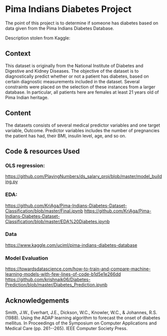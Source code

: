 # Pima Indians Diabetes Project
 The point of this project is to determine if someone has diabetes based on data given from the Pima Indians Diabetes Database. 

 Description stolen from Kaggle: 

## Context
This dataset is originally from the National Institute of Diabetes and Digestive and Kidney Diseases. The objective of the dataset is to diagnostically predict whether or not a patient has diabetes, based on certain diagnostic measurements included in the dataset. Several constraints were placed on the selection of these instances from a larger database. In particular, all patients here are females at least 21 years old of Pima Indian heritage.

## Content
The datasets consists of several medical predictor variables and one target variable, Outcome. Predictor variables includes the number of pregnancies the patient has had, their BMI, insulin level, age, and so on.

## Code & resources Used

### OLS regression:
https://github.com/PlayingNumbers/ds_salary_proj/blob/master/model_building.py
### EDA:
https://github.com/KriAga/Pima-Indians-Diabetes-Dataset-Classification/blob/master/Final.ipynb
https://github.com/KriAga/Pima-Indians-Diabetes-Dataset-Classification/blob/master/EDA%20Diabetes.ipynb
### Data
https://www.kaggle.com/uciml/pima-indians-diabetes-database
### Model Evaluation
https://towardsdatascience.com/how-to-train-and-compare-machine-learning-models-with-few-lines-of-code-b1d5e1e266dd
https://github.com/krishnaik06/Diabetes-Prediction/blob/master/Diabetes_Prediction.ipynb
## Acknowledgements
Smith, J.W., Everhart, J.E., Dickson, W.C., Knowler, W.C., & Johannes, R.S. (1988). Using the ADAP learning algorithm to forecast the onset of diabetes mellitus. In Proceedings of the Symposium on Computer Applications and Medical Care (pp. 261--265). IEEE Computer Society Press.

